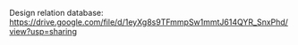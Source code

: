 Design relation database: https://drive.google.com/file/d/1eyXg8s9TFmmpSw1mmtJ614QYR_SnxPhd/view?usp=sharing